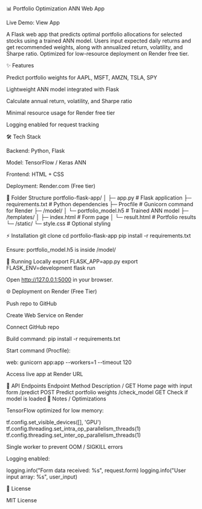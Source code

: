 📊 Portfolio Optimization ANN Web App

Live Demo: View App

A Flask web app that predicts optimal portfolio allocations for selected stocks using a trained ANN model. Users input expected daily returns and get recommended weights, along with annualized return, volatility, and Sharpe ratio. Optimized for low-resource deployment on Render free tier.

✨ Features

Predict portfolio weights for AAPL, MSFT, AMZN, TSLA, SPY

Lightweight ANN model integrated with Flask

Calculate annual return, volatility, and Sharpe ratio

Minimal resource usage for Render free tier

Logging enabled for request tracking

🛠 Tech Stack

Backend: Python, Flask

Model: TensorFlow / Keras ANN

Frontend: HTML + CSS

Deployment: Render.com (Free tier)

📁 Folder Structure
portfolio-flask-app/
│
├─ app.py                 # Flask application
├─ requirements.txt       # Python dependencies
├─ Procfile               # Gunicorn command for Render
├─ /model/
│   └─ portfolio_model.h5 # Trained ANN model
├─ /templates/
│   ├─ index.html         # Form page
│   └─ result.html        # Portfolio results
└─ /static/
    └─ style.css          # Optional styling

⚡ Installation
git clone <repo-url>
cd portfolio-flask-app
pip install -r requirements.txt


Ensure: portfolio_model.h5 is inside /model/

🚀 Running Locally
export FLASK_APP=app.py
export FLASK_ENV=development
flask run


Open http://127.0.0.1:5000 in your browser.

🌐 Deployment on Render (Free Tier)

Push repo to GitHub

Create Web Service on Render

Connect GitHub repo

Build command: pip install -r requirements.txt

Start command (Procfile):

web: gunicorn app:app --workers=1 --timeout 120


Access live app at Render URL

🔗 API Endpoints
Endpoint	Method	Description
/	GET	Home page with input form
/predict	POST	Predict portfolio weights
/check_model	GET	Check if model is loaded
📝 Notes / Optimizations

TensorFlow optimized for low memory:

tf.config.set_visible_devices([], 'GPU')
tf.config.threading.set_intra_op_parallelism_threads(1)
tf.config.threading.set_inter_op_parallelism_threads(1)


Single worker to prevent OOM / SIGKILL errors

Logging enabled:

logging.info("Form data received: %s", request.form)
logging.info("User input array: %s", user_input)

📜 License

MIT License
